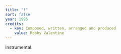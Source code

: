 ```yaml
---
title: "!"
sort: false
year: 1995
credits:
  - key: Composed, written, arranged and produced
    value: Robby Valentine
---
```


<p>Instrumental.</p>
